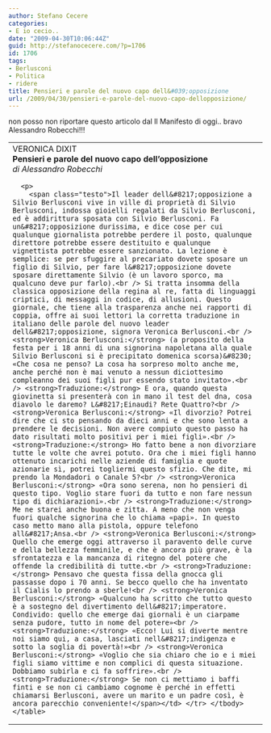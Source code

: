 ```yaml
---
author: Stefano Cecere
categories:
- E io cecio..
date: "2009-04-30T10:06:44Z"
guid: http://stefanocecere.com/?p=1706
id: 1706
tags:
- Berlusconi
- Politica
- ridere
title: Pensieri e parole del nuovo capo dell&#039;opposizione
url: /2009/04/30/pensieri-e-parole-del-nuovo-capo-dellopposizione/
---
```


non posso non riportare questo articolo dal Il Manifesto di oggi.. bravo Alessandro Robecchi!!!

<table border="0" cellspacing="0" cellpadding="0" width="90%">
  <tr>
    <td>
      <span class="occhiello">VERONICA DIXIT</span><br /> <span class="titolo"><strong>Pensieri e parole del nuovo capo dell&#8217;opposizione</strong></span><br /> <span class="firma"><em>di Alessandro Robecchi</em></span></p> 
      
      <p>
        <span class="testo">Il leader dell&#8217;opposizione a Silvio Berlusconi vive in ville di proprietà di Silvio Berlusconi, indossa gioielli regalati da Silvio Berlusconi, ed è addirittura sposata con Silvio Berlusconi. Fa un&#8217;opposizione durissima, e dice cose per cui qualunque giornalista potrebbe perdere il posto, qualunque direttore potrebbe essere destituito e qualunque vignettista potrebbe essere sanzionato. La lezione è semplice: se per sfuggire al precariato dovete sposare un figlio di Silvio, per fare l&#8217;opposizione dovete sposare direttamente Silvio (è un lavoro sporco, ma qualcuno deve pur farlo).<br /> Si tratta insomma della classica opposizione della regina al re, fatta di linguaggi criptici, di messaggi in codice, di allusioni. Questo giornale, che tiene alla trasparenza anche nei rapporti di coppia, offre ai suoi lettori la corretta traduzione in italiano delle parole del nuovo leader dell&#8217;opposizione, signora Veronica Berlusconi.<br /> <strong>Veronica Berlusconi:</strong> (a proposito della festa per i 18 anni di una signorina napoletana alla quale Silvio Berlusconi si è precipitato domenica scorsa)&#8230; «Che cosa ne penso? La cosa ha sorpreso molto anche me, anche perché non è mai venuto a nessun diciottesimo compleanno dei suoi figli pur essendo stato invitato».<br /> <strong>Traduzione:</strong> E ora, quando questa giovinetta si presenterà con in mano il test del dna, cosa diavolo le daremo? L&#8217;Einaudi? Rete Quattro?<br /> <strong>Veronica Berlusconi:</strong> «Il divorzio? Potrei dire che ci sto pensando da dieci anni e che sono lenta a prendere le decisioni. Non avere compiuto questo passo ha dato risultati molto positivi per i miei figli».<br /> <strong>Traduzione:</strong> Ho fatto bene a non divorziare tutte le volte che avrei potuto. Ora che i miei figli hanno ottenuto incarichi nelle aziende di famiglia e quote azionarie sì, potrei togliermi questo sfizio. Che dite, mi prendo la Mondadori o Canale 5?<br /> <strong>Veronica Berlusconi:</strong> «Ora sono serena, non ho pensieri di questo tipo. Voglio stare fuori da tutto e non fare nessun tipo di dichiarazioni».<br /> <strong>Traduzione:</strong> Me ne starei anche buona e zitta. A meno che non venga fuori qualche signorina che lo chiama «papi». In questo caso metto mano alla pistola, oppure telefono all&#8217;Ansa.<br /> <strong>Veronica Berlusconi:</strong> Quello che emerge oggi attraverso il paravento delle curve e della bellezza femminile, e che è ancora più grave, è la sfrontatezza e la mancanza di ritegno del potere che offende la credibilità di tutte.<br /> <strong>Traduzione:</strong> Pensavo che questa fissa della gnocca gli passasse dopo i 70 anni. Se becco quello che ha inventato il Cialis lo prendo a sberle!<br /> <strong>Veronica Berlusconi:</strong> «Qualcuno ha scritto che tutto questo è a sostegno del divertimento dell&#8217;imperatore. Condivido: quello che emerge dai giornali è un ciarpame senza pudore, tutto in nome del potere»<br /> <strong>Traduzione:</strong> «Ecco! Lui si diverte mentre noi siamo qui, a casa, lasciati nell&#8217;indigenza e sotto la soglia di povertà!»<br /> <strong>Veronica Berlusconi:</strong> «Voglio che sia chiaro che io e i miei figli siamo vittime e non complici di questa situazione. Dobbiamo subirla e ci fa soffrire».<br /> <strong>Traduzione:</strong> Se non ci mettiamo i baffi finti e se non ci cambiamo cognome è perché in effetti chiamarsi Berlusconi, avere un marito e un padre così, è ancora parecchio conveniente!</span></td> </tr> </tbody> </table>